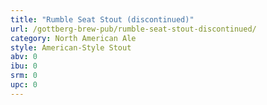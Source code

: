 ```yaml
---
title: "Rumble Seat Stout (discontinued)"
url: /gottberg-brew-pub/rumble-seat-stout-discontinued/
category: North American Ale
style: American-Style Stout
abv: 0
ibu: 0
srm: 0
upc: 0
---
```


